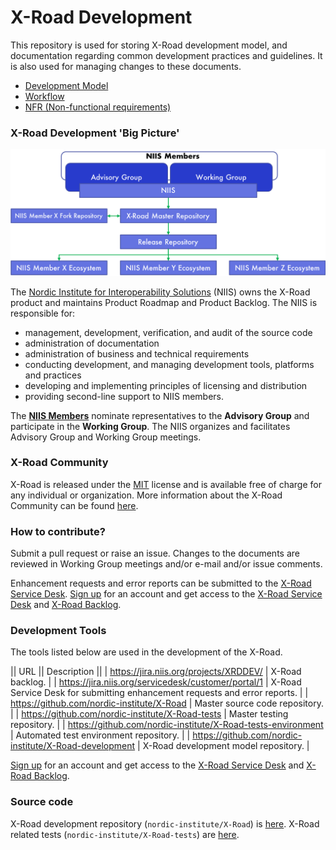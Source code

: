 # X-Road Development

This repository is used for storing X-Road development model, and
documentation regarding common development practices and guidelines.
It is also used for managing changes to these documents.

- [Development Model](DEVELOPMENT_MODEL.md)
- [Workflow](WORKFLOW.md)
- [NFR (Non-functional requirements)](NFR.md)

### X-Road Development 'Big Picture'

![](IMG/xroad_development.png)

The [Nordic Institute for Interoperability Solutions](https://niis.org) (NIIS)
owns the X-Road product and maintains Product Roadmap and Product Backlog. The
NIIS is responsible for:

* management, development, verification, and audit of the source code
* administration of documentation
* administration of business and technical requirements
* conducting development, and managing development tools, platforms and practices
* developing and implementing principles of licensing and distribution
* providing second-line support to NIIS members.

The **[NIIS Members](https://www.niis.org/organization-and-management/)**
nominate representatives to the **Advisory Group** and participate in the
**Working Group**. The NIIS organizes and facilitates Advisory Group and
Working Group meetings.

### X-Road Community

X-Road is released under the [MIT](https://en.wikipedia.org/wiki/MIT_License)
license and is available free of charge for any individual or organization.
More information about the X-Road Community can be found
[here](https://community.niis.org).

### How to contribute?

Submit a pull request or raise an issue. Changes to the documents are reviewed
in Working Group meetings and/or e-mail and/or issue comments.

Enhancement requests and error reports can be submitted to the [X-Road Service
Desk](https://jira.niis.org/servicedesk/customer/portal/1).
[Sign up](https://jira.niis.org/secure/Signup!default.jspa) for an account and
get access to the [X-Road Service
Desk](https://jira.niis.org/servicedesk/customer/portal/1) and
[X-Road Backlog](https://jira.niis.org/projects/XRDDEV/).

### Development Tools

The tools listed below are used in the development of the X-Road.

|| URL || Description ||
| https://jira.niis.org/projects/XRDDEV/ | X-Road backlog. |
| https://jira.niis.org/servicedesk/customer/portal/1 | X-Road Service Desk for submitting enhancement requests and error reports. |
| https://github.com/nordic-institute/X-Road | Master source code repository. |
| https://github.com/nordic-institute/X-Road-tests | Master testing repository. |
| https://github.com/nordic-institute/X-Road-tests-environment | Automated test environment repository. |
| https://github.com/nordic-institute/X-Road-development | X-Road development model repository. |

[Sign up](https://jira.niis.org/secure/Signup!default.jspa) for an account and
get access to the [X-Road Service
Desk](https://jira.niis.org/servicedesk/customer/portal/1) and
[X-Road Backlog](https://jira.niis.org/projects/XRDDEV/).

### Source code

X-Road development repository (`nordic-institute/X-Road`) is [here](https://github.com/nordic-institute/X-Road).
X-Road related tests (`nordic-institute/X-Road-tests`) are [here](https://github.com/nordic-institute/X-Road-tests).
